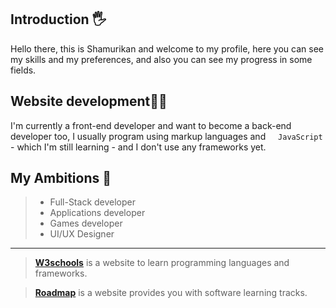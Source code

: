 ## Introduction 🖐️
Hello there, this is Shamurikan and welcome to my profile, here you can see my skills and my preferences, and also you can see my progress in some fields.

## Website development🧑‍💻
I'm currently a front-end developer and want to become a back-end developer too, I usually program using markup languages ​​and <img width="12px" src="https://github.com/Shamurikan/Shamurikan/blob/c90855c041e6e2adf0c1f4d94bed75ae79d4f9f9/images/IMG_5082.png?raw=true"/> `JavaScript` - which I'm still learning - and I don't use any frameworks yet.

## My Ambitions 🎯
> - Full-Stack developer
> - Applications developer
> - Games developer
> - UI/UX Designer

---

> [__W3schools__](https://www.w3schools.com/) is a website to learn programming languages and frameworks.

> [__Roadmap__](https://roadmap.sh/) is a website provides you with software learning tracks.
